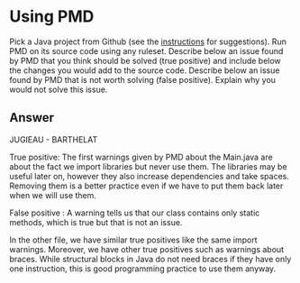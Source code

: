 # Using PMD

Pick a Java project from Github (see the [instructions](../sujet.md) for suggestions). Run PMD on its source code using any ruleset. Describe below an issue found by PMD that you think should be solved (true positive) and include below the changes you would add to the source code. Describe below an issue found by PMD that is not worth solving (false positive). Explain why you would not solve this issue.

## Answer

JUGIEAU - BARTHELAT


True positive: 
The first warnings given by PMD about the Main.java are about the fact we import libraries but never use them. The libraries may be useful later on, however they also increase dependencies and take spaces. Removing them is a better practice even if we have to put them back later when we will use them.

False positive :
A warning tells us that our class contains only static methods, which is true but that is not an issue.


In the other file, we have similar true positives like the same import warnings. Moreover, we have other true positives such as warnings about braces. While structural blocks in Java do not need braces if they have only one instruction, this is good programming practice to use them anyway.

